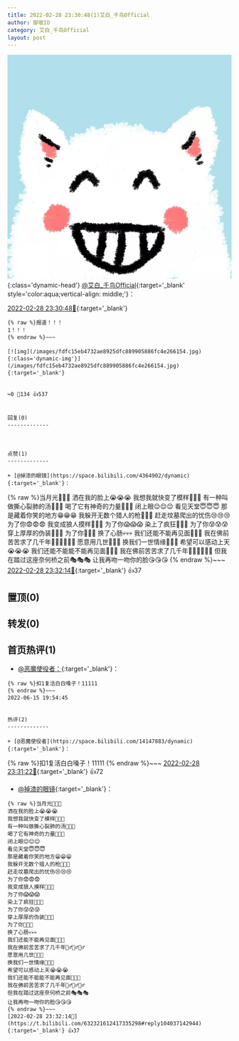 ```yaml
---
title: 2022-02-28 23:30:48(1)艾白_千鸟Official
author: 御坂IO
category: 艾白_千鸟Official
layout: post
---
```


![img](/images/9ae8b9445fd0665cc014d9080156a45271be73c6.jpg){:class='dynamic-head'}
[@艾白_千鸟Official](https://space.bilibili.com/334537711/dynamic){:target='_blank' style='color:aqua;vertical-align: middle;'}：

[2022-02-28 23:30:48🔗](https://t.bilibili.com/632321612417335298){:target='_blank'}

~~~
{% raw %}报道！！！
1！！！
{% endraw %}~~~

[![img](/images/fdfc15eb4732ae8925dfc889905886fc4e266154.jpg){:class='dynamic-img'}](/images/fdfc15eb4732ae8925dfc889905886fc4e266154.jpg){:target='_blank'}


↪️0 💬134 👍537


回复(0)
-------------



点赞(1)
-------------

+ [@掉漆的眼镜](https://space.bilibili.com/4364902/dynamic){:target='_blank'}：
~~~
{% raw %}当月光🌛🌛🌛
洒在我的脸上😭😭😭
我想我就快变了模样🤡🤡🤡
有一种叫做撕心裂肺的汤🍲🍲🍲
喝了它有神奇的力量💪💪💪
闭上眼😌😌😌
看见天堂😇😇😇
那是藏着你笑的地方😁😁😁
我躲开无数个猎人的枪🎯🎯🎯
赶走坟墓爬出的忧伤😢😢😢
为了你😨😨😨
我变成狼人摸样🐺🐺🐺
为了你😱😱😱
染上了疯狂🤡🤡🤡
为了你😰😰😰
穿上厚厚的伪装👹👹👹
为了你🤗🤗🤗
换了心肠💀💀💀
我们还能不能再见面🥺🥺🥺
我在佛前苦苦求了几千年🙇‍♂️🙇‍♂️🙇‍♂️
愿意用几世🥰🥰🥰
换我们一世情缘💞💞💞
希望可以感动上天😭😭😭
我们还能不能能不能再见面🥺🥺🥺
我在佛前苦苦求了几千年🙇‍♂️🙇‍♂️🙇‍♂️
但我在踏过这座奈何桥之前🎭🎭🎭
让我再吻一吻你的脸😘😘😘
{% endraw %}~~~
[2022-02-28 23:32:14🔗](https://t.bilibili.com/632321612417335298#reply104037142944){:target='_blank'} 👍37


置顶(0)
-------------



转发(0)
-------------



首页热评(1)
-------------

+ [@恶魔使役者：](https://space.bilibili.com/14147883/dynamic){:target='_blank'}：
~~~
{% raw %}扣1复活白白嗓子！11111
{% endraw %}~~~
2022-06-15 19:54:45


热评(2)
-------------

+ [@恶魔使役者](https://space.bilibili.com/14147883/dynamic){:target='_blank'}：
~~~
{% raw %}扣1复活白白嗓子！11111
{% endraw %}~~~
[2022-02-28 23:31:22🔗](https://t.bilibili.com/632321612417335298#reply104037063472){:target='_blank'} 👍72
+ [@掉漆的眼镜](https://space.bilibili.com/4364902/dynamic){:target='_blank'}：
~~~
{% raw %}当月光🌛🌛🌛
洒在我的脸上😭😭😭
我想我就快变了模样🤡🤡🤡
有一种叫做撕心裂肺的汤🍲🍲🍲
喝了它有神奇的力量💪💪💪
闭上眼😌😌😌
看见天堂😇😇😇
那是藏着你笑的地方😁😁😁
我躲开无数个猎人的枪🎯🎯🎯
赶走坟墓爬出的忧伤😢😢😢
为了你😨😨😨
我变成狼人摸样🐺🐺🐺
为了你😱😱😱
染上了疯狂🤡🤡🤡
为了你😰😰😰
穿上厚厚的伪装👹👹👹
为了你🤗🤗🤗
换了心肠💀💀💀
我们还能不能再见面🥺🥺🥺
我在佛前苦苦求了几千年🙇‍♂️🙇‍♂️🙇‍♂️
愿意用几世🥰🥰🥰
换我们一世情缘💞💞💞
希望可以感动上天😭😭😭
我们还能不能能不能再见面🥺🥺🥺
我在佛前苦苦求了几千年🙇‍♂️🙇‍♂️🙇‍♂️
但我在踏过这座奈何桥之前🎭🎭🎭
让我再吻一吻你的脸😘😘😘
{% endraw %}~~~
[2022-02-28 23:32:14🔗](https://t.bilibili.com/632321612417335298#reply104037142944){:target='_blank'} 👍37


